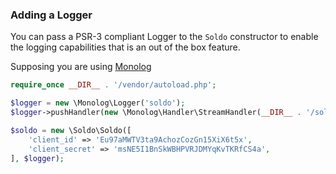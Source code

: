 ### Adding a Logger

You can pass a PSR-3 compliant Logger to the `Soldo` constructor to enable the logging capabilities that is an out of the box feature.

Supposing you are using [Monolog](https://github.com/Seldaek/monolog)

```php
require_once __DIR__ . '/vendor/autoload.php';

$logger = new \Monolog\Logger('soldo');
$logger->pushHandler(new \Monolog\Handler\StreamHandler(__DIR__ . '/soldo.log', \Monolog\Logger::INFO));

$soldo = new \Soldo\Soldo([
    'client_id' => 'Eu97aMWTV3ta9AchozCozGn15XiX6t5x',
    'client_secret' => 'msNE5I1BnSkWBHPVRJDMYqKvTKRfCS4a',
], $logger);
```
